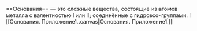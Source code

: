 ==Основания== — это сложные вещества, состоящие из атомов металла с валентностью I или II; соединённые с гидроксо-группами.
![[Основания. Приложение1..canvas|Основания. Приложение1.]]
